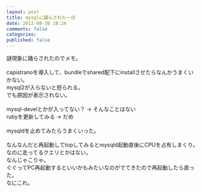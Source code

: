 ```yaml
---
layout: post
title: mysqlに踊らされた一日
date: 2012-08-30 18:24
comments: false
categories: 
published: false
---
```


謎現象に踊らされたのでメモ。\
\
capistranoを導入して、bundleでshared配下にinstallさせたらなんかうまくいかない。\
mysql2が入らないと怒られる。\
でも原因が表示されない。\
\
mysql-develとかが入ってない？ -\> そんなことはない\
rubyを更新してみる -\> だめ\
\
mysqldを止めてみたらうまくいった。\
\
なんなんだと再起動してtopしてみるとmysqld起動直後にCPUを占有しまくり。\
なのに走ってるクエリとかはない。\
なんじゃこりゃ。\
ぐぐってPC再起動するといいかもみたいなのがでてきたので再起動したら直った。\
なにこれ。
